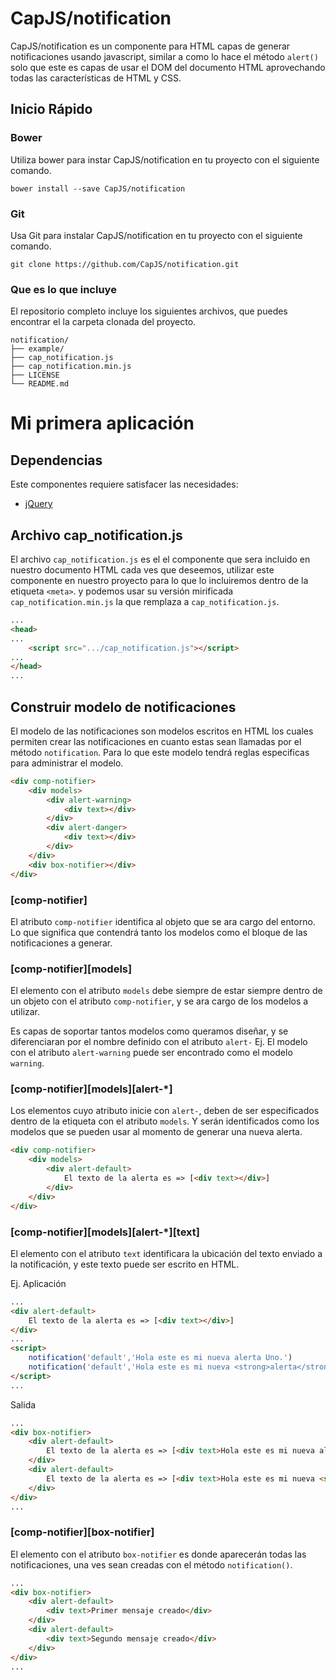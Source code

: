CapJS/notification
==================

CapJS/notification es un componente para HTML capas de generar notificaciones usando javascript, similar a como lo hace el método `alert()` solo que este es capas de usar el DOM del documento HTML aprovechando todas las características de HTML y CSS.

## Inicio Rápido

### Bower

Utiliza bower para instar CapJS/notification en tu proyecto con el siguiente comando.

```
bower install --save CapJS/notification
```

### Git

Usa Git para instalar CapJS/notification en tu proyecto con el siguiente comando.

```
git clone https://github.com/CapJS/notification.git
```

### Que es lo que incluye

El repositorio completo incluye los siguientes archivos, que puedes encontrar el la carpeta clonada del proyecto.

```
notification/
├── example/
├── cap_notification.js
├── cap_notification.min.js
├── LICENSE
└── README.md
```

# Mi primera aplicación

## Dependencias

Este componentes requiere satisfacer las necesidades:

 - [jQuery](https://github.com/jquery/jquery)

## Archivo cap_notification.js

El archivo `cap_notification.js` es el el componente que sera incluido en nuestro documento HTML cada ves que deseemos, utilizar este componente en nuestro proyecto para lo que lo incluiremos dentro de la etiqueta `<meta>`. y podemos usar su versión mirificada `cap_notification.min.js` la que remplaza a `cap_notification.js`.

```html
...
<head>
...
	<script src=".../cap_notification.js"></script>	
...
</head>
...
```

## Construir modelo de notificaciones

El modelo de las notificaciones son modelos escritos en HTML los cuales permiten crear las notificaciones en cuanto estas sean llamadas por el método `notification`. Para lo que este modelo tendrá reglas especificas para administrar el modelo.

```html
<div comp-notifier>
	<div models>
		<div alert-warning>
			<div text></div>
		</div>
		<div alert-danger>
			<div text></div>
		</div>
	</div>
	<div box-notifier></div>
</div>
```

### [comp-notifier]

El atributo `comp-notifier` identifica al objeto que se ara cargo del entorno. Lo que significa que contendrá tanto los modelos como el bloque de las notificaciones a generar.

### [comp-notifier][models]

El elemento con el atributo `models` debe siempre de estar siempre dentro de un objeto con el atributo `comp-notifier`, y se ara cargo de los modelos a utilizar.

Es capas de soportar tantos modelos como queramos diseñar, y se diferenciaran por el nombre definido con el atributo `alert-` Ej. El modelo con el atributo `alert-warning` puede ser encontrado como el modelo `warning`.

### [comp-notifier][models][alert-*]

Los elementos cuyo atributo inicie con `alert-`, deben de ser especificados dentro de la etiqueta con el atributo `models`. Y serán identificados como los modelos que se pueden usar al momento de generar una nueva alerta.

```html
<div comp-notifier>
	<div models>
		<div alert-default>
			El texto de la alerta es => [<div text></div>]
		</div>
	</div>
</div>
```

### [comp-notifier][models][alert-*][text]

El elemento con el atributo `text` identificara la ubicación del texto enviado a la notificación, y este texto puede ser escrito en HTML.

Ej. Aplicación

```html
...
<div alert-default>
	El texto de la alerta es => [<div text></div>]
</div>
...
<script>
	notification('default','Hola este es mi nueva alerta Uno.')
	notification('default','Hola este es mi nueva <strong>alerta</strong> Dos.')
</script>
...
```

Salida

```html
...
<div box-notifier>
	<div alert-default>
		El texto de la alerta es => [<div text>Hola este es mi nueva alerta Uno.</div>]
	</div>
	<div alert-default>
		El texto de la alerta es => [<div text>Hola este es mi nueva <strong>alerta</strong> Dos.</div>]
	</div>
</div>
...
```

### [comp-notifier][box-notifier]

El elemento con el atributo `box-notifier` es donde aparecerán todas las notificaciones, una ves sean creadas con el método `notification()`.

```html
...
<div box-notifier>
	<div alert-default>
		<div text>Primer mensaje creado</div>
	</div>
	<div alert-default>
		<div text>Segundo mensaje creado</div>
	</div>
</div>
...